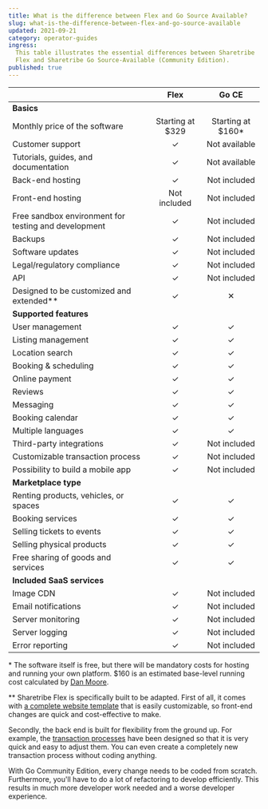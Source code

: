 ```yaml
---
title: What is the difference between Flex and Go Source Available?
slug: what-is-the-difference-between-flex-and-go-source-available
updated: 2021-09-21
category: operator-guides
ingress:
  This table illustrates the essential differences between Sharetribe
  Flex and Sharetribe Go Source-Available (Community Edition).
published: true
---
```


|                                                      |       Flex        |        Go CE        |
| ---------------------------------------------------- | :---------------: | :-----------------: |
| **Basics**                                           |                   |                     |
| Monthly price of the software                        | Starting at \$329 | Starting at \$160\* |
| Customer support                                     |         ✓         |    Not available    |
| Tutorials, guides, and documentation                 |         ✓         |    Not available    |
| Back-end hosting                                     |         ✓         |    Not included     |
| Front-end hosting                                    |   Not included    |    Not included     |
| Free sandbox environment for testing and development |         ✓         |    Not included     |
| Backups                                              |         ✓         |    Not included     |
| Software updates                                     |         ✓         |    Not included     |
| Legal/regulatory compliance                          |         ✓         |    Not included     |
| API                                                  |         ✓         |    Not included     |
| Designed to be customized and extended\*\*           |         ✓         |          ✕          |
| **Supported features**                               |                   |                     |
| User management                                      |         ✓         |          ✓          |
| Listing management                                   |         ✓         |          ✓          |
| Location search                                      |         ✓         |          ✓          |
| Booking & scheduling                                 |         ✓         |          ✓          |
| Online payment                                       |         ✓         |          ✓          |
| Reviews                                              |         ✓         |          ✓          |
| Messaging                                            |         ✓         |          ✓          |
| Booking calendar                                     |         ✓         |          ✓          |
| Multiple languages                                   |         ✓         |          ✓          |
| Third-party integrations                             |         ✓         |    Not included     |
| Customizable transaction process                     |         ✓         |    Not included     |
| Possibility to build a mobile app                    |         ✓         |    Not included     |
| **Marketplace type**                                 |                   |                     |
| Renting products, vehicles, or spaces                |         ✓         |          ✓          |
| Booking services                                     |         ✓         |          ✓          |
| Selling tickets to events                            |         ✓         |          ✓          |
| Selling physical products                            |         ✓         |          ✓          |
| Free sharing of goods and services                   |         ✓         |          ✓          |
| **Included SaaS services**                           |                   |                     |
| Image CDN                                            |         ✓         |    Not included     |
| Email notifications                                  |         ✓         |    Not included     |
| Server monitoring                                    |         ✓         |    Not included     |
| Server logging                                       |         ✓         |    Not included     |
| Error reporting                                      |         ✓         |    Not included     |

\* The software itself is free, but there will be mandatory costs for
hosting and running your own platform. \$160 is an estimated base-level
running cost calculated by
[Dan Moore](http://www.mooreds.com/wordpress/archives/2255).

\*\* Sharetribe Flex is specifically built to be adapted. First of all,
it comes with
[a complete website template](/introduction/getting-started-with-ftw-daily/)
that is easily customizable, so front-end changes are quick and
cost-effective to make.

Secondly, the back end is built for flexibility from the ground up. For
example, the [transaction processes](/concepts-transaction-process/transaction-process/)
have been designed so that it is very quick and easy to adjust them. You
can even create a completely new transaction process without coding
anything.

With Go Community Edition, every change needs to be coded from scratch.
Furthermore, you'll have to do a lot of refactoring to develop
efficiently. This results in much more developer work needed and a worse
developer experience.
